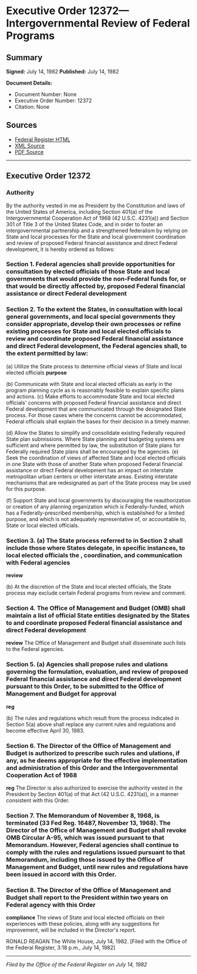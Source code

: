 # Executive Order 12372—Intergovernmental Review of Federal Programs

## Summary

**Signed:** July 14, 1982
**Published:** July 14, 1982

**Document Details:**
- Document Number: None
- Executive Order Number: 12372
- Citation: None

## Sources
- [Federal Register HTML](https://www.presidency.ucsb.edu/documents/executive-order-12372-intergovernmental-review-federal-programs)
- [XML Source](None)
- [PDF Source](None)

---

## Executive Order 12372

### Authority

By the authority vested in me as President by the Constitution and laws of the United States of America, including Section 401(a) of the Intergovernmental Cooperation Act of 1968 (42 U.S.C. 4231(a)) and Section 301 of Title 3 of the United States Code, and in order to foster an intergovernmental partnership and a strengthened federalism by relying on State and local processes for the State and local government coordination and review of proposed Federal financial assistance and direct Federal development, it is hereby ordered as follows:
### Section 1. Federal agencies shall provide opportunities for consultation by elected officials of those State and local governments that would provide the non-Federal funds for, or that would be directly affected by, proposed Federal financial assistance or direct Federal development

### Section 2. To the extent the States, in consultation with local general  governments, and local special  governments they consider appropriate, develop their own processes or refine existing processes for State and local elected officials to review and coordinate proposed Federal financial assistance and direct Federal development, the Federal agencies shall, to the extent permitted by law:

(a) Utilize the State process to determine official views of State and local elected officials
**purpose**

(b) Communicate with State and local elected officials as early in the program planning cycle as is reasonably feasible to explain specific plans and actions.
(c) Make efforts to accommodate State and local elected officials' concerns with proposed Federal financial assistance and direct Federal development that are communicated through the designated State process. For those cases where the concerns cannot be accommodated, Federal officials shall explain the bases for their decision in a timely manner.

(d) Allow the States to simplify and consolidate existing Federally required State plan submissions. Where State planning and budgeting systems are sufficient and where permitted by law, the substitution of State plans for Federally required State plans shall be encouraged by the agencies.
(e) Seek the coordination of views of affected State and local elected officials in one State with those of another State when proposed Federal financial assistance or direct Federal development has an impact on interstate metropolitan urban centers or other interstate areas. Existing interstate mechanisms that are redesignated as part of the State process may be used for this purpose.

(f) Support State and local governments by discouraging the reauthorization or creation of any planning organization which is Federally-funded, which has a Federally-prescribed membership, which is established for a limited purpose, and which is not adequately representative of, or accountable to, State or local elected officials.
### Section 3. (a) The State process referred to in Section 2 shall include those where States delegate, in specific instances, to local elected officials the , coordination, and communication with Federal agencies

**review**

(b) At the discretion of the State and local elected officials, the State process may exclude certain Federal programs from review and comment.
### Section 4. The Office of Management and Budget (OMB) shall maintain a list of official State entities designated by the States to  and coordinate proposed Federal financial assistance and direct Federal development

**review**
 The Office of Management and Budget shall disseminate such lists to the Federal agencies.

### Section 5. (a) Agencies shall propose rules and ulations governing the formulation, evaluation, and review of proposed Federal financial assistance and direct Federal development pursuant to this Order, to be submitted to the Office of Management and Budget for approval

**reg**

(b) The rules and regulations which result from the process indicated in Section 5(a) above shall replace any current rules and regulations and become effective April 30, 1983.
### Section 6. The Director of the Office of Management and Budget is authorized to prescribe such rules and ulations, if any, as he deems appropriate for the effective implementation and administration of this Order and the Intergovernmental Cooperation Act of 1968

**reg**
 The Director is also authorized to exercise the authority vested in the President by Section 401(a) of that Act (42 U.S.C. 4231(a)), in a manner consistent with this Order.

### Section 7. The Memorandum of November 8, 1968, is terminated (33 Fed Reg. 16487, November 13, 1968). The Director of the Office of Management and Budget shall revoke OMB Circular A-95, which was issued pursuant to that Memorandum. However, Federal agencies shall continue to comply with the rules and regulations issued pursuant to that Memorandum, including those issued by the Office of Management and Budget, until new rules and regulations have been issued in accord with this Order.

### Section 8. The Director of the Office of Management and Budget shall report to the President within two years on Federal agency  with this Order

**compliance**
 The views of State and local elected officials on their experiences with these policies, along with any suggestions for improvement, will be included in the Director's report.

RONALD REAGAN
The White House,
July 14, 1982.
[Filed with the Office of the Federal Register, 3:18 p.m., July 14, 1982]

---

*Filed by the Office of the Federal Register on July 14, 1982*
